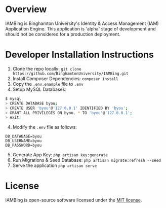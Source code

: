 # Overview
IAMBing is Binghamton University's Identity & Access Management (IAM) Application Engine.  This application is 'alpha' stage of development and should not be considered for a production deployment.

# Developer Installation Instructions

1. Clone the repo locally: `git clone https://github.com/BinghamtonUniversity/IAMBing.git`
2. Install Composer Dependencies: `composer install`
3. Copy the `.env.enample` file to `.env`
4. Setup MySQL Databases:
```bash
$ mysql
> CREATE DATABASE byou;
> CREATE USER 'byou'@'127.0.0.1' IDENTIFIED BY 'byou';
> GRANT ALL PRIVILEGES ON byou. * TO 'byou'@'127.0.0.1';
> exit;
```
4. Modify the `.env` file as follows:
```
DB_DATABASE=byou
DB_USERNAME=byou
DB_PASSWORD=byou
```
5. Generate App Key: `php artisan key:generate`
6. Run Migrations & Seed Database: `php artisan migrate:refresh --seed`
7. Serve the application `php artisan serve`

# License
IAMBing is open-source software licensed under the [MIT license](http://opensource.org/licenses/MIT).
